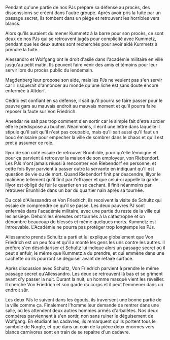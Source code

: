 Pendant qu'une partie de nos PJs prépare sa défense au procès, des dissenssions
se créent dans l'autre groupe. Après avoir pris la fuite par un passage secret,
ils tombent dans un piège et retrouvent les horribles vers blancs.

Alors qu'ils auraient du mener Kummetz à la barre pour son procès, ce sont deux
de nos PJs qui se retrouvent jugés pour complicité avec Kummetz, pendant que les
deux autres sont recherchés pour avoir aidé Kummetz à prendre la fuite.

Alessandro et Wolfgang ont le droit d'asile dans l'académie militaire en ville
jusqu'au petit matin.  Ils peuvent faire venir des amis et témoins pour leur
servir lors du procès public du lendemain.

Magdenberg leur propose son aide, mais les PJs ne veulent pas s'en servir car
il risquerait d'annoncer au monde qu'une liche est sans doute encore enfermée
à Altdorf.

Cédric est confiant en sa défense, il sait qu'il pourra se faire passer pour le
pauvre gars au mauvais endroit au mauvais moment et qu'il pourra faire reposer
la faute sur Von Friedrich.

Anendar ne sait pas trop comment s'en sortir car le simple fait d'etre sorcier
elfe le prédispose au bucher. Néanmoins, il écrit une lettre dans laquelle il
stipule qu'il sait qu'il n'est pas coupable, mais qu'il sait aussi qu'il faut
un bouc émissaire pour empecher la ville de sombrer dans le chaos et qu'il est
pret à assumer ce role.

Ilyor de son coté essaie de retrouver Brunhilde, pour qu'elle témoigne et pour
ça parvient à retrouver la maison de son employeur, von Riebendorf. Les PJs
n'ont jamais réussi à rencontrer von Riebendorf en personne, et cette fois
Ilyor parvient à passer outre la servante en indiquant qu'il est question de
vie ou de mort. Quand Riebendorf finit par descendre, Illyor le malmène
tellement qu'il finit par l'effrayer et que celui-ci appelle la garde. Illyor
est obligé de fuir le quartier en se cachant. Il finit néanmoins par retrouver
Brunhilde dans un bar du quartier nain après sa tournée.

Du coté d'Allessandro et Von Friedrich, ils recoivent la visite de Schultz qui
essaie de comprendre ce qu'il se passe. Les deux pauvres PJ sont enfermés dans
l'académie militaire, avec une partie du reste de la ville qui les assiège.
Dehors les émeutes ont tournés à la catastrophe et on dénombre beaucoup de
blessés et même quelques morts. Kummetz est introuvable. L'Académie ne pourra
pas protéger trop longtemps les PJs.

Allessandro prends Schultz a parti et lui explique globalement que Von
Friedrich est un peu fou et qu'il a monté les gens les uns contre les autres.
Il préfère s'en désolidariser et Schultz lui indique alors un passage secret où
il peut s'enfuir, le même que Kummetz a du prendre, et qui emmène dans une
cachette où ils pourront se déguiser avant de refaire surface.

Après discussion avec Schultz, Von Friedrich parvient à prendre le même passage
secret qu'Allessandro. Les deux se retrouvent là bas et se griment avant d'y
passer la nuit. Durant la nuit, un homme masqué vient les réveiller. Il cherche
Von Friedrich et son garde du corps et il peut l'emmener dans un endroit sûr.

Les deux PJs le suivent dans les égouts, ils traversent une bonne partie de la
ville comme ça. Finalement l'homme leur demande de rentrer dans une salle, où
les attendent deux autres hommes armés d'arbalètes. Nos deux compères
parviennent à s'en sortir, non sans ruiner le déguisement de Wolfgang. En
étudiant les cadavres, ils remarquent qu'ils portent tous le symbole de Nurgle,
et que dans un coin de la pièce deux énormes vers blancs carnivores sont en
train de se repaitre d'un cadavre.
